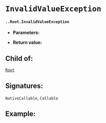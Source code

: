 # `InvalidValueException`

#### `..Root.InvalidValueException`

* **Parameters:**

* **Return value:**

## Child of:

[`Root`](docs..Root.md)

## Signatures:

`NativeCallable`, `Callable`



## Example:


